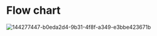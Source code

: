 # Flow chart
![144277447-b0eda2d4-9b31-4f8f-a349-e3bbe423671b](https://user-images.githubusercontent.com/94165024/144281526-d45b2372-485c-4c40-b3ce-0016293e1ce0.png)
